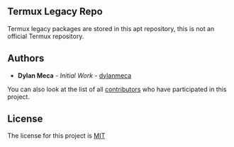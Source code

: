 ## Termux Legacy Repo

Termux legacy packages are stored in this apt repository, this is not an official Termux repository.

## Authors

* **Dylan Meca** - *Initial Work* - [dylanmeca](https://github.com/dylanmeca)

You can also look at the list of all [contributors](https://github.com/dylanmeca/termux-legacy-repo/contributors) who have participated in this project.

## License

The license for this project is [MIT](https://github.com/dylanmeca/termux-legacy-repo/blob/main/LICENSE)
